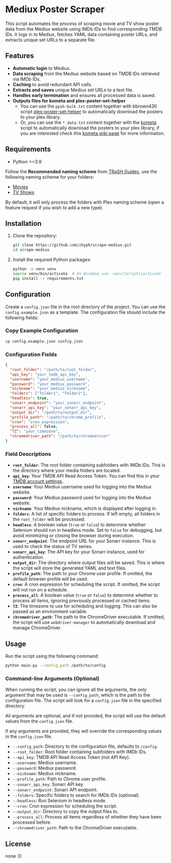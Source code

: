 # Mediux Poster Scraper

This script automates the process of scraping movie and TV show poster data from the Mediux website using IMDb IDs to find corresponding TMDB IDs. It logs in to Mediux, fetches YAML data containing poster URLs, and extracts unique set URLs to a separate file.

## Features

- **Automatic login** to Mediux.
- **Data scraping** from the Mediux website based on TMDB IDs retrieved via IMDb IDs.
- **Caching** to avoid redundant API calls.
- **Extracts and saves** unique Mediux set URLs to a text file.
- **Handles early termination** and ensures all processed data is saved.
- **Outputs files for kometa and plex-poster-set-helper**
  - You can use the `ppsh-bulk.txt` content together with bbrown430 script [plex-poster-set-helper](https://github.com/bbrown430/plex-poster-set-helper) to automatically download the posters to your plex library.
  - Or, you can use the `*_data.txt` content together with the [kometa](https://github.com/Kometa-Team/Kometa) script to automatically download the posters to your plex library, if you are interested check this [kometa wiki page](https://kometa.wiki/en/latest/kometa/guides/mediux/?h=mediux) for more information.

## Requirements

- Python >=3.9

Follow the **Recommended naming scheme** from [TRaSH Guides](https://trash-guides.info/), use the following naming scheme for your folders:

- [Movies](https://trash-guides.info/Radarr/Radarr-recommended-naming-scheme/#plex)
- [TV Shows](https://trash-guides.info/Sonarr/Sonarr-recommended-naming-scheme/#optional-plex)

By default, it will only process the folders with Plex naming scheme (open a feature request if you wish to add a new type).

## Installation

1. Clone the repository:

   ```bash
   git clone https://github.com/zhyph/scrape-mediux.git
   cd scrape-mediux
   ```

2. Install the required Python packages:

   ```bash
   python -m venv venv
   source venv/bin/activate  # On Windows use `venv\Scripts\activate`
   pip install -r requirements.txt
   ```

## Configuration

Create a `config.json` file in the root directory of the project. You can use the `config.example.json` as a template. The configuration file should include the following fields:

### Copy Example Configuration

```bash
cp config.example.json config.json
```

### Configuration Fields

```json
{
  "root_folder": "/path/to/root_folder",
  "api_key": "your_tmdb_api_key",
  "username": "your_mediux_username",
  "password": "your_mediux_password",
  "nickname": "your_mediux_nickname",
  "folders": ["folder1", "folder2"],
  "headless": true,
  "sonarr_endpoint": "your_sonarr_endpoint",
  "sonarr_api_key": "your_sonarr_api_key",
  "output_dir": "/path/to/output_dir",
  "profile_path": "/path/to/chrome_profile",
  "cron": "cron_expression",
  "process_all": false,
  "TZ": "your_timezone",
  "chromedriver_path": "/path/to/chromedriver"
}
```

### Field Descriptions

- **`root_folder`**: The root folder containing subfolders with IMDb IDs. This is the directory where your media folders are located.
- **`api_key`**: Your TMDB API Read Access Token. You can find this in your [TMDB account settings](https://www.themoviedb.org/settings/api).
- **`username`**: Your Mediux username used for logging into the Mediux website.
- **`password`**: Your Mediux password used for logging into the Mediux website.
- **`nickname`**: Your Mediux nickname, which is displayed after logging in.
- **`folders`**: A list of specific folders to process. If left empty, all folders in the `root_folder` will be processed.
- **`headless`**: A boolean value (`true` or `false`) to determine whether Selenium should run in headless mode. Set to `false` for debugging, but avoid minimizing or closing the browser during execution.
- **`sonarr_endpoint`**: The endpoint URL for your Sonarr instance. This is used to check the status of TV series.
- **`sonarr_api_key`**: The API key for your Sonarr instance, used for authentication.
- **`output_dir`**: The directory where output files will be saved. This is where the script will store the generated YAML and text files.
- **`profile_path`**: The path to your Chrome user profile. If omitted, the default browser profile will be used.
- **`cron`**: A cron expression for scheduling the script. If omitted, the script will not run on a schedule.
- **`process_all`**: A boolean value (`true` or `false`) to determine whether to process all items, ignoring previously processed or cached items.
- **`TZ`**: The timezone to use for scheduling and logging. This can also be passed as an environment variable.
- **`chromedriver_path`**: The path to the ChromeDriver executable. If omitted, the script will use `webdriver-manager` to automatically download and manage ChromeDriver.

## Usage

Run the script using the following command:

```bash
python main.py --config_path /path/to/config
```

### Command-line Arguments (Optional)

When running the script, you can ignore all the arguments, the only argument that may be used is `--config_path`, which is the path to the configuration file. The script will look for a `config.json` file in the specified directory.

All arguments are optional, and if not provided, the script will use the default values from the `config.json` file.

If any arguments are provided, they will override the corresponding values in the `config.json` file.

- `--config_path`: Directory to the configuration file, defaults to `/config`.
- `--root_folder`: Root folder containing subfolders with IMDb IDs.
- `--api_key`: TMDB API Read Access Token (not API Key).
- `--username`: Mediux username.
- `--password`: Mediux password.
- `--nickname`: Mediux nickname.
- `--profile_path`: Path to Chrome user profile.
- `--sonarr_api_key`: Sonarr API key.
- `--sonarr_endpoint`: Sonarr API endpoint.
- `--folders`: Specific folders to search for IMDb IDs (optional).
- `--headless`: Run Selenium in headless mode.
- `--cron`: Cron expression for scheduling the script.
- `--output_dir`: Directory to copy the output files to.
- `--process_all`: Process all items regardless of whether they have been processed before.
- `--chromedriver_path`: Path to the ChromeDriver executable.

## License

none :D
